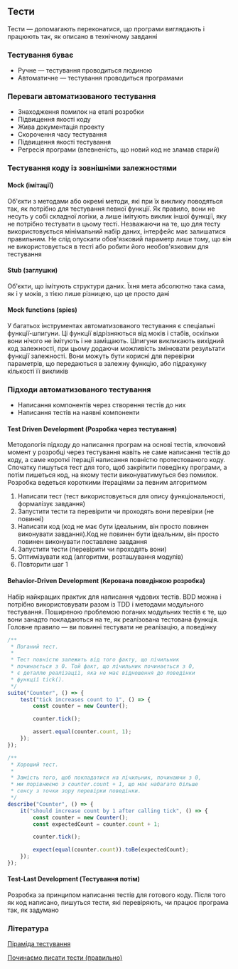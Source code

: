 ## Тести

Тести — допомагають переконатися, що програми виглядають і працюють так, як описано в технічному завданні

### Тестування буває

-   Ручне — тестування проводиться людиною
-   Автоматичне — тестування проводиться програмами

### Переваги автоматизованого тестування

-   Знаходження помилок на етапі розробки
-   Підвищення якості коду
-   Жива документація проекту
-   Скорочення часу тестування
-   Підвищення якості тестування
-   Регресія програми (впевненість, що новий код не зламав старий)

### Тестування коду із зовнішніми залежностями

#### Mock (імітації)

Об'єкти з методами або окремі методи, які при їх виклику поводяться так, як потрібно для тестування певної функції. Як правило, вони не несуть у собі складної логіки, а лише імітують виклик іншої функції, яку не потрібно тестувати в цьому тесті. Незважаючи на те, що для тесту використовується мінімальний набір даних, інтерфейс має залишатися правильним. Не слід опускати обов'язковий параметр лише тому, що він не використовується в тесті або робити його необов'язковим для тестування

#### Stub (заглушки)

Об'єкти, що імітують структури даних. Їхня мета абсолютно така сама, як і у моків, з тією лише різницею, що це просто дані

#### Mock functions (spies)

У багатьох інструментах автоматизованого тестування є спеціальні функції-шпигуни. Ці функції відрізняються від моків і стабів, оскільки вони нічого не імітують і не заміщають. Шпигуни викликають вихідний код залежності, при цьому додаючи можливість змінювати результати функції залежності. Вони можуть бути корисні для перевірки параметрів, що передаються в залежну функцію, або підрахунку кількості її викликів

### Підходи автоматизованого тестування

-   Написання компонентів через створення тестів до них
-   Написання тестів на наявні компоненти

#### Test Driven Development (Розробка через тестування)

Методологія підходу до написання програм на основі тестів, ключовий момент у розробці через тестування навіть не саме написання тестів до коду, а саме короткі ітерації написання повністю протестованого коду. Спочатку пишуться тест для того, щоб закріпити поведінку програми, а потім пишеться код, на якому тести виконуватимуться без помилок. Розробка ведеться короткими ітераціями за певним алгоритмом

1. Написати тест (тест використовується для опису функціональності, формалізує завдання)
1. Запустити тести та перевірити чи проходять вони перевірки (не повинні)
1. Написати код (код не має бути ідеальним, він просто повинен виконувати завдання).Код не повинен бути ідеальним, він просто повинен виконувати поставлене завдання
1. Запустити тести (перевірити чи проходять вони)
1. Оптимізувати код (алгоритми, розташування модулів)
1. Повторити шаг 1

#### Behavior-Driven Development (Керована поведінкою розробка)

Набір найкращих практик для написання чудових тестів. BDD можна і потрібно використовувати разом із TDD і методами модульного тестування. Поширеною проблемою поганих модульних тестів є те, що вони занадто покладаються на те, як реалізована тестована функція. Головне правило — ви повинні тестувати не реалізацію, а поведінку

```js
/**
 * Поганий тест.
 *
 * Тест повністю залежить від того факту, що лічильник
 * починається з 0. Той факт, що лічильник починається з 0,
 * є деталлю реалізації, яка не має відношення до поведінки
 * функції tick().
 */
suite("Counter", () => {
    test("tick increases count to 1", () => {
        const counter = new Counter();

        counter.tick();

        assert.equal(counter.count, 1);
    });
});

/**
 * Хороший тест.
 *
 * Замість того, щоб покладатися на лічильник, починаючи з 0,
 * ми порівнюємо з counter.count + 1, що має набагато більше
 * сенсу з точки зору перевірки поведінки.
 */
describe("Counter", () => {
    it("should increase count by 1 after calling tick", () => {
        const counter = new Counter();
        const expectedCount = counter.count + 1;

        counter.tick();

        expect(equal(counter.count)).toBe(expectedCount);
    });
});
```

#### Test-Last Development (Тестування потім)

Розробка за принципом написання тестів для готового коду. Після того як код написано, пишуться тести, які перевіряють, чи працює програма так, як задумано

### Література

<a href="https://codeutopia.net/blog/2015/03/01/unit-testing-tdd-and-bdd/">Піраміда тестування</a>

<a href="https://ru.hexlet.io/blog/posts/how-to-test-code">Починаємо писати тести (правильно)</a>
